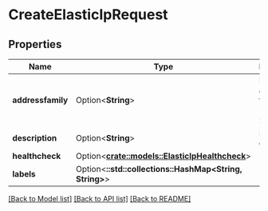 # CreateElasticIpRequest

## Properties

Name | Type | Description | Notes
------------ | ------------- | ------------- | -------------
**addressfamily** | Option<**String**> | Elastic IP address family (default: :inet4) | [optional]
**description** | Option<**String**> | Elastic IP description | [optional]
**healthcheck** | Option<[**crate::models::ElasticIpHealthcheck**](elastic-ip-healthcheck.md)> |  | [optional]
**labels** | Option<**::std::collections::HashMap<String, String>**> |  | [optional]

[[Back to Model list]](../README.md#documentation-for-models) [[Back to API list]](../README.md#documentation-for-api-endpoints) [[Back to README]](../README.md)


